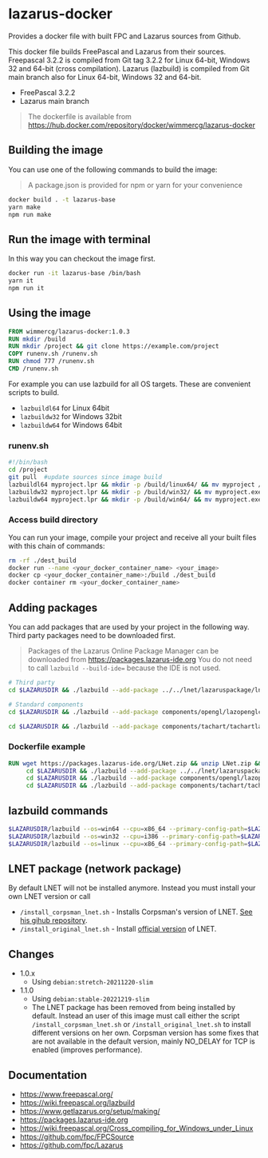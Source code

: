 # lazarus-docker

Provides a docker file with built FPC and Lazarus sources from Github.

This docker file builds FreePascal and Lazarus from their sources. Freepascal 3.2.2 is compiled from Git tag 3.2.2 for Linux 64-bit, Windows 32 and 64-bit (cross compilation). Lazarus (lazbuild) is compiled from Git main branch also for Linux 64-bit, Windows 32 and 64-bit.

* FreePascal 3.2.2
* Lazarus main branch

> The dockerfile is available from <https://hub.docker.com/repository/docker/wimmercg/lazarus-docker>

## Building the image

You can use one of the following commands to build the image:

> A package.json is provided for npm or yarn for your convenience

```sh
docker build . -t lazarus-base
yarn make
npm run make
```

## Run the image with terminal

In this way you can checkout the image first.

```sh
docker run -it lazarus-base /bin/bash
yarn it
npm run it
```

## Using the image

```dockerfile
FROM wimmercg/lazarus-docker:1.0.3
RUN mkdir /build
RUN mkdir /project && git clone https://example.com/project
COPY runenv.sh /runenv.sh
RUN chmod 777 /runenv.sh
CMD /runenv.sh
```

For example you can use lazbuild for all OS targets. These are convenient scripts to build.

* `lazbuildl64` for Linux 64bit
* `lazbuildw32` for Windows 32bit
* `lazbuildw64` for Windows 64bit

### runenv.sh

```sh
#!/bin/bash
cd /project
git pull  #update sources since image build
lazbuildl64 myproject.lpr && mkdir -p /build/linux64/ && mv myproject /build/linux64/
lazbuildw32 myproject.lpr && mkdir -p /build/win32/ && mv myproject.exe /build/win32/
lazbuildw64 myproject.lpr && mkdir -p /build/win64/ && mv myproject.exe /build/win64/
```

### Access build directory

You can run your image, compile your project and receive all your built files with this chain of commands:

```sh
rm -rf ./dest_build
docker run --name <your_docker_container_name> <your_image>
docker cp <your_docker_container_name>:/build ./dest_build
docker container rm <your_docker_container_name>
```

## Adding packages

You can add packages that are used by your project in the following way. Third party packages need to be downloaded first.

> Packages of the Lazarus Online Package Manager can be downloaded from <https://packages.lazarus-ide.org>
> You do not need to call `lazbuild --build-ide=` because the IDE is not used.

```sh
# Third party
cd $LAZARUSDIR && ./lazbuild --add-package ../../lnet/lazaruspackage/lnetvisual.lpk --primary-config-path=$LAZARUSDIR --lazarusdir=$LAZARUSDIR

# Standard components
cd $LAZARUSDIR && ./lazbuild --add-package components/opengl/lazopenglcontext.lpk --primary-config-path=$LAZARUSDIR --lazarusdir=$LAZARUSDIR

cd $LAZARUSDIR && ./lazbuild --add-package components/tachart/tachartlazaruspkg.lpk --primary-config-path=$LAZARUSDIR --lazarusdir=$LAZARUSDIR
```

### Dockerfile example

```dockerfile
RUN wget https://packages.lazarus-ide.org/LNet.zip && unzip LNet.zip && rm LNet.zip && \
     cd $LAZARUSDIR && ./lazbuild --add-package ../../lnet/lazaruspackage/lnetvisual.lpk --primary-config-path=$LAZARUSDIR --lazarusdir=$LAZARUSDIR && \
     cd $LAZARUSDIR && ./lazbuild --add-package components/opengl/lazopenglcontext.lpk --primary-config-path=$LAZARUSDIR --lazarusdir=$LAZARUSDIR && \
     cd $LAZARUSDIR && ./lazbuild --add-package components/tachart/tachartlazaruspkg.lpk --primary-config-path=$LAZARUSDIR --lazarusdir=$LAZARUSDIR
```

## lazbuild commands

```sh
$LAZARUSDIR/lazbuild --os=win64 --cpu=x86_64 --primary-config-path=$LAZARUSDIR --lazarusdir=$LAZARUSDIR <lpr file>
$LAZARUSDIR/lazbuild --os=win32 --cpu=i386 --primary-config-path=$LAZARUSDIR --lazarusdir=$LAZARUSDIR <lpr file>
$LAZARUSDIR/lazbuild --os=linux --cpu=x86_64 --primary-config-path=$LAZARUSDIR --lazarusdir=$LAZARUSDIR <lpr file>
```

## LNET package (network package)

By default LNET will not be installed anymore. Instead you must install your own LNET version or call
 
 * `/install_corpsman_lnet.sh` - Installs Corpsman's version of LNET. [See his gihub repository](https://github.com/PascalCorpsman/lnet).
 * `/install_original_lnet.sh` - Install [official version](https://packages.lazarus-ide.org/LNet.zip) of LNET.

## Changes

* 1.0.x
  * Using `debian:stretch-20211220-slim`
* 1.1.0
  * Using `debian:stable-20221219-slim`
  * The LNET package has been removed from being installed by default. Instead an user of this image must call either the script `/install_corpsman_lnet.sh` or `/install_original_lnet.sh` to install different versions on her own. Corpsman version has some fixes that are not available in the default version, mainly NO_DELAY for TCP is enabled (improves performance).

## Documentation

* <https://www.freepascal.org/>
* <https://wiki.freepascal.org/lazbuild>
* <https://www.getlazarus.org/setup/making/>
* <https://packages.lazarus-ide.org>
* <https://wiki.freepascal.org/Cross_compiling_for_Windows_under_Linux>
* <https://github.com/fpc/FPCSource>
* <https://github.com/fpc/Lazarus>
